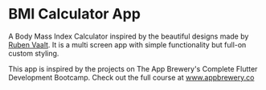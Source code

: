 # BMI Calculator App
A Body Mass Index Calculator inspired by the beautiful designs made by [Ruben Vaalt](https://dribbble.com/shots/4585382-Simple-BMI-Calculator). It is a multi screen app with simple functionality but full-on custom styling. 


This app is inspired by the projects on The App Brewery's Complete Flutter Development Bootcamp. Check out the full course at www.appbrewery.co
